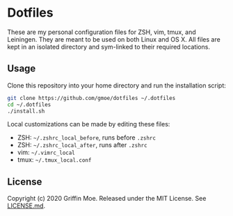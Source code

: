 # Dotfiles

These are my personal configuration files for ZSH, vim, tmux, and Leiningen.
They are meant to be used on both Linux and OS X. All files are kept in an
isolated directory and sym-linked to their required locations.

## Usage

Clone this repository into your home directory and run the installation script:

```sh
git clone https://github.com/gmoe/dotfiles ~/.dotfiles
cd ~/.dotfiles
./install.sh
```

Local customizations can be made by editing these files:
  
* ZSH: `~/.zshrc_local_before`, runs before `.zshrc`
* ZSH: `~/.zshrc_local_after`, runs after `.zshrc`
* vim: `~/.vimrc_local`
* tmux: `~/.tmux_local.conf`

## License

Copyright (c) 2020 Griffin Moe. Released under the MIT License. See [LICENSE.md][license].

[license]: LICENSE.md
